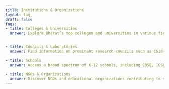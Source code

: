 ```yaml
---
title: Institutions & Organizations
layout: faq
draft: false
faqs:
- title: Colleges & Universities
  answer: Explore Bharat’s top colleges and universities in various fields like engineering, medicine, management, arts, science, and more. We feature public, private, and foreign institutions with detailed insights into their courses and infrastructure.


- title: Councils & Laboratories
  answer: Find information on prominent research councils such as CSIR, ICAR, and government and private laboratories driving innovation and discovery.

- title: Schools
  answer: Access a broad spectrum of K-12 schools, including CBSE, ICSE, IB, and state boards. Compare institutions based on academic achievements, facilities, and extracurricular activities.

- title: NGOs & Organizations
  answer: Discover NGOs and educational organizations contributing to societal upliftment through research, education, and innovation.
---
```

